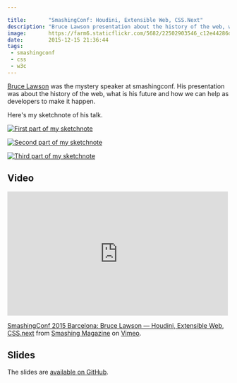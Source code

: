 ```yaml
---

title:       "SmashingConf: Houdini, Extensible Web, CSS.Next"
description: "Bruce Lawson presentation about the history of the web, what is his future and how we can help as developers to make it happen"
image:       https://farm6.staticflickr.com/5682/22502903546_c12e44286d_b.jpg
date:        2015-12-15 21:36:44
tags:
 - smashingconf
 - css
 - w3c
---
```


[Bruce Lawson](https://web.archive.org/web/20160101174732/https://twitter.com/brucel) was the mystery speaker at smashingconf. His presentation was about the history of the web, what is his future and how we can help as developers to make it happen.

Here's my sketchnote of his talk.

[![First part of my sketchnote](https://farm1.staticflickr.com/610/23328486029_15d0afff9e_b.jpg)](https://www.flickr.com/photos/alienlebarge/23328486029)

[![Second part of my sketchnote](https://farm1.staticflickr.com/582/23696386745_48d2329bb1_b.jpg)](https://www.flickr.com/photos/alienlebarge/23696386745)

[![Third part of my sketchnote](https://farm6.staticflickr.com/5648/23587874062_1a097e3f30_b.jpg)](https://www.flickr.com/photos/alienlebarge/23587874062/)

## Video

<iframe src="https://player.vimeo.com/video/145055820?title=0&byline=0&portrait=0" width="500" height="281" frameborder="0" webkitallowfullscreen mozallowfullscreen allowfullscreen></iframe> <p><a href="https://vimeo.com/145055820">SmashingConf 2015 Barcelona: Bruce Lawson &mdash; Houdini, Extensible Web, CSS.next</a> from <a href="https://vimeo.com/smashingmagazine">Smashing Magazine</a> on <a href="https://vimeo.com">Vimeo</a>.</p>

## Slides

The slides are [available on GitHub](https://brucelawson.github.io/talks/2015/houdini/).
